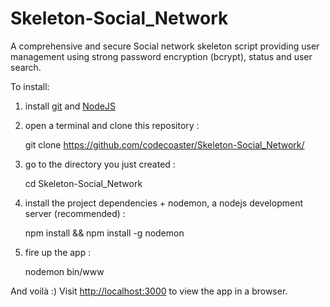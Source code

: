 # Skeleton-Social_Network
A comprehensive and secure Social network skeleton script providing user management using strong password encryption (bcrypt), status and user search.

To install:

1) install [git](https://git-scm.com/book/en/v2/Getting-Started-Installing-Git) and [NodeJS](http://nodejs.org)

2) open a terminal and clone this repository :  

    git clone https://github.com/codecoaster/Skeleton-Social_Network/
    
    
3) go to the directory you just created : 

    cd Skeleton-Social_Network

4) install the project dependencies + nodemon, a nodejs development server (recommended) :

    npm install && npm install -g nodemon

5) fire up the app : 

    nodemon bin/www
    
 And voilà :)  Visit [http://localhost:3000](http://localhost:3000) to view the app in a browser.

